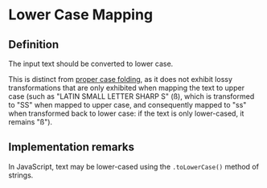 # Lower Case Mapping

## Definition

The input text should be converted to lower case.

This is distinct from [proper case folding](full-case-folding.md), as it does not exhibit lossy transformations that are only exhibited when mapping the text to upper case (such as "LATIN SMALL LETTER SHARP S" (ß), which is transformed to "SS" when mapped to upper case, and consequently mapped to "ss" when transformed back to lower case: if the text is only lower-cased, it remains "ß").

## Implementation remarks

In JavaScript, text may be lower-cased using the `.toLowerCase()` method of strings.
